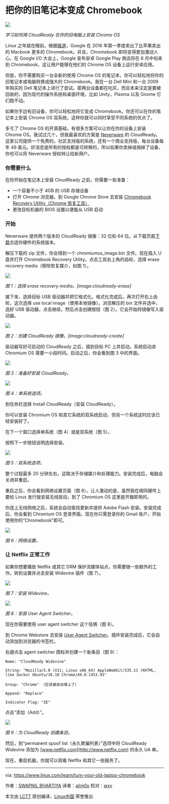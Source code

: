 把你的旧笔记本变成 Chromebook
========================================

![](https://www.linux.com/sites/lcom/files/styles/rendered_file/public/cloud-ready-main.jpg?itok=gtzJVSq0)

*学习如何用 CloudReady 在你的旧电脑上安装 Chrome OS*

Linux 之年就在眼前。根据[报道][1]，Google 在 2016 年第一季度卖出了比苹果卖出的 Macbook 更多的 Chromebook。并且，Chromebook 即将变得更加激动人心。在 Google I/O 大会上，Google 宣布安卓 Google Play 商店将在 6 月中旬来到 Chromebook，这让用户能够在他们的 Chrome OS 设备上运行安卓应用。

但是，你不需要购买一台全新的使用 Chrome OS 的笔记本，你可以轻松地将你的旧笔记本或电脑转换成强大的 Chromebook。我在一台 Dell Mini 和一台 2009 年购买的 Dell 笔记本上进行了尝试。那两台设备都在吃灰，而且本来注定是要被回收的，因为现代的操作系统和桌面环境，比如 Unity，Plasma 以及 Gnome 它们跑不动。

如果你手边有旧设备，你可以轻松地将它变成 Chromebook。你还可以在你的笔记本上安装 Chrome OS 双系统，这样你就可以同时享受不同系统的优点了。

多亏了 Chrome OS 的开源基础，有很多方案可以让你在你的设备上安装 Chrome OS。我试过几个，但我最喜欢的方案是 [Neverware][2] 的 CloudReady。这家公司提供一个免费的，社区支持版的系统，还有一个商业支持版，每台设备每年 49 美元。好消息是所有的授权都是可转移的，所以如果你卖掉或捐掉了设备，你也可以将 Neverware 授权转让给新用户。

### 你需要什么

在你开始在笔记本上安装 CloudReady 之前，你需要一些准备：

- 一个容量不小于 4GB 的 USB 存储设备
- 打开 Chrome 浏览器，到 Google Chrome Store 去安装 [Chromebook Recovery Utility（Chrome 恢复工具）][3]
- 更改目标机器的 BIOS 设置以便能从 USB 启动

### 开始

Neverware 提供两个版本的 CloudReady 镜像：32 位和 64 位。从下载页面[下载][4]合适你硬件的系统版本。

解压下载的 zip 文件，你会得到一个 chromiumos_image.bin 文件。现在插入 U 盘并打开 Chromebook Recovery Utility。点击工具右上角的齿轮，选择 erase recovery media（擦除恢复媒介，如图 1）。

![](https://www.linux.com/sites/lcom/files/styles/rendered_file/public/cloudready-erase.png?itok=1si1QrCL)

*图 1：选择 erase recovery media。[image:cloudready-erase]*

接下来，选择目标 USB 驱动器并把它格式化。格式化完成后，再次打开右上齿轮，这次选择 use local image（使用本地镜像）。浏览解压的 bin 文件并选中，选好 USB 驱动器，点击继续，然后点击创建按钮（图 2）。它会开始将镜像写入驱动器。

![](https://www.linux.com/sites/lcom/files/styles/rendered_file/public/cloudready-create.png?itok=S1FGzRp-)

*图 2：创建 CloudReady 镜像。[Image:cloudready-create]*

驱动器写好可启动的 CloudReady 之后，插到目标 PC 上并启动。系统启动进 Chromium OS 需要一小段时间。启动之后，你会看到图 3 中的界面。

![](https://www.linux.com/sites/lcom/files/styles/rendered_file/public/cloud-ready-install-1.jpg?itok=D6SjlIQ4)

*图 3：准备好安装 CloudReady。*

![](https://www.linux.com/sites/lcom/files/styles/floated_images/public/cloud-ready-install-single_crop.jpg?itok=My2rUjYC)

*图 4：单系统选项。*

到任务栏选择 Install CloudReady（安装 CloudReady）。

你可以安装 Chromium OS 和其它系统的双系统启动，但另一个系统这时应该已经安装好了。

在下一个窗口选择单系统（图 4）或是双系统（图 5）。

按照下一步按钮说明选择安装。

![](https://www.linux.com/sites/lcom/files/styles/floated_images/public/cloud-ready-install-dual_crop.jpg?itok=Daywck_s)

*图 5：双系统选项。*

整个过程最多 20 分钟左右，这取决于存储媒介和处理能力。安装完成后，电脑会关闭并重启。

重启之后，你会看到网络设置页面（图 6）。让人激动的是，虽然我在相同硬件上要给 Linux 发行版安装无线驱动，到了 Chromium OS 这里是开箱即用的。

你连上无线网络之后，系统会自动查找更新并提供 Adobe Flash 安装。安装完成后，你会看到 Chromium OS 登录界面。现在你只需登录你的 Gmail 账户，开始使用你的“Chromebook”即可。

![](https://www.linux.com/sites/lcom/files/styles/rendered_file/public/cloud-ready-post-install-network.jpg?itok=gSX2fQZS)

*图 6：网络设置。*

### 让 Netflix 正常工作

如果你想要播放 Netflix 或其它 DRM 保护流媒体站点，你需要做一些额外的工作。转到设置并点击安装 Widevine 插件（图 7）。

![](https://www.linux.com/sites/lcom/files/styles/rendered_file/public/install_widevine.png?itok=bUJaRmyx0)

*图 7：安装 Widevine。*

![](https://www.linux.com/sites/lcom/files/styles/floated_images/public/user-agent-changer.jpg?itok=5QDCLrZk)

*图 8：安装 User Agent Switcher。*

现在你需要使用 user agent switcher 这个伎俩（图 8）。

到 Chrome Webstore 去安装 [User Agent Switcher][5]。插件安装完成后，它会自动添加到浏览器的书签栏。

右键点击 agent switcher 图标并创建一个新条目（图 9）：

```
Name: "CloudReady Widevine"

String: "Mozilla/5.0 (X11; Linux x86_64) AppleWebKit/535.11 (KHTML, like Gecko) Ubuntu/16.10 Chrome/49.0.1453.93"

Group: "Chrome" （应该被自动填上了）

Append: "Replace"

Indicator Flag: "IE"

```

点击“添加（Add）”。

![](https://www.linux.com/sites/lcom/files/styles/rendered_file/public/spoof-netflix.png?itok=8DEZK4Pl)

*图 9：为 CloudReady 创建条目。*

然后，到“permanent spoof list（永久欺骗列表）”选项中将 CloudReady Widevine 添加为 [www.netflix.com](http://www.netflix.com) 的永久 UA 串。

现在，重启机器，你就可以观看 Netflix 和其它一些服务了。

--------------------------------------------------------------------------------

via: https://www.linux.com/learn/turn-your-old-laptop-chromebook

作者：[SWAPNIL BHARTIYA][a]
译者：[alim0x](https://github.com/alim0x)
校对：[wxy](https://github.com/wxy)

本文由 [LCTT](https://github.com/LCTT/TranslateProject) 原创编译，[Linux中国](https://linux.cn/) 荣誉推出

[a]: https://www.linux.com/users/arnieswap
[1]: https://chrome.googleblog.com/2016/05/the-google-play-store-coming-to.html
[2]: http://www.neverware.com/#introtext-3
[3]: https://chrome.google.com/webstore/detail/chromebook-recovery-utili/jndclpdbaamdhonoechobihbbiimdgai?hl=en
[4]: http://www.neverware.com/freedownload
[5]: https://chrome.google.com/webstore/detail/user-agent-switcher-for-c/djflhoibgkdhkhhcedjiklpkjnoahfmg
